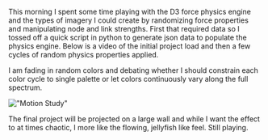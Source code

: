 This morning I spent some time playing with the D3 force physics engine and the types of imagery I could create by randomizing force properties and manipulating node and link strengths.  First that required data so I tossed off a quick script in python to generate json data to populate the physics engine.  Below is a video of the initial project load and then a few cycles of random physics properties applied.  

I am fading in random colors and debating whether I should constrain each color cycle to single palette or let colors continuously vary along the full spectrum.  

!["Motion Study"](http://www.youtube.com/watch?v=szj0bcowHrE "Motion Study") 

The final project will be projected on a large wall and while I want the effect to at times chaotic, I more like the flowing, jellyfish like feel.  Still playing.  

